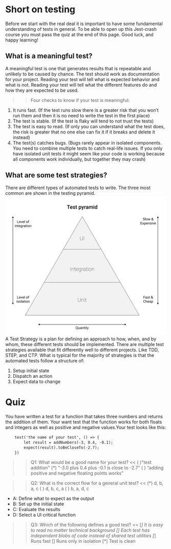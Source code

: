 # Short on testing
Before we start with the real deal it is important to have some fundamental understanding of tests in general. To be able to open up this Jest-crash course you must pass the quiz at the end of this page. Good luck, and happy learning! 

## What is a meaningful test?
A meaningful test is one that generates results that is repeatable and unlikely to be caused by chance. The test should work as documentation for your project. Reading your test will tell what is expected behavior and what is not. Reading your test will tell what the different features do and how they are expected to be used.
>> Four checks to know if your test is meaningful:
1. It runs fast. (If the test runs slow there is a greater risk that you won’t run them and then it is no need to write the test in the first place)
2. The test is stable. (If the test is flaky will tend to not trust the tests)
3. The test is easy to read. (If only you can understand what the test does, the risk is greater that no one else can fix it if it breaks and delete it instead)
4. The test(s) catches bugs. (Bugs rarely appear in isolated components. You need to combine multiple tests to catch real-life issues. If you only have isolated unit tests it might seem like your code is working because all components work individually, but together they may crash)

## What are some test strategies?
There are different types of automated tests to write. The three most common are shown in the testing pyramid. 
![test pyramid](./assets/testPyramid.png)
A Test Strategy is a plan for defining an approach to how, when, and by whom, these different tests should be implemented. There are multiple test strategies available that fit differently well to different projects. Like TDD, STEP, and CTP. What is typical for the majority of strategies is that the automated tests follow a structure of:
1. Setup initial state
2. Dispatch an action
3. Expect data to change

# Quiz
You have written a test for a function that takes three numbers and returns the addition of them. Your want test that the function works for both floats and integers as well as positive and negative values.Your test looks like this: 
```
    test('the name of your test', () => {
        let result = addNumbers(-3, 0.4, -0.1);
        expect(result).toBeCloseTo(-2.7);
    })
```
>>Q1: What would be a good name for your test? <<
( )"test addition"
(*) “-3.0 plus 0.4 plus -0.1 is close to -2.7”
( ) “adding positive and negative floating points works”


>>Q2: What is the correct flow for a general unit test? <<
(*) d, b, a, c
( ) d, b, c, a
( ) b, a, d, c

- A: Define what to expect as the output
- B: Set up the initial state
- C: Evaluate the results
- D: Select a UI critical function

>>Q3: Which of the following defines a good test? <<
[*] It is easy to read no matter technical background
[] Each test has independent blobs of code instead of shared test utilities
[*] Runs fast 
[] Runs only in isolation
[*] Test is clean 





